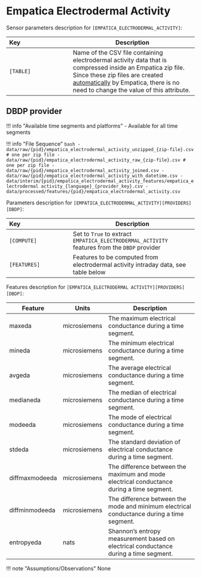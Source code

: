 # Empatica Electrodermal Activity

Sensor parameters description for `[EMPATICA_ELECTRODERMAL_ACTIVITY]`:

|Key&nbsp;&nbsp;&nbsp;&nbsp;&nbsp;&nbsp;&nbsp;&nbsp;&nbsp;&nbsp;&nbsp;&nbsp;&nbsp;&nbsp;&nbsp;&nbsp;&nbsp;&nbsp;&nbsp;&nbsp;&nbsp;&nbsp;&nbsp;&nbsp;&nbsp;&nbsp;&nbsp;&nbsp;&nbsp;            | Description |
|----------------|-----------------------------------------------------------------------------------------------------------------------------------
|`[TABLE]`| Name of the CSV file containing electrodermal activity data that is compressed inside an Empatica zip file. Since these zip files are created [automatically](https://support.empatica.com/hc/en-us/articles/201608896-Data-export-and-formatting-from-E4-connect-) by Empatica, there is no need to change the value of this attribute.

## DBDP provider

!!! info "Available time segments and platforms"
    - Available for all time segments

!!! info "File Sequence"
    ```bash
    - data/raw/{pid}/empatica_electrodermal_activity_unzipped_{zip-file}.csv # one per zip file
    - data/raw/{pid}/empatica_electrodermal_activity_raw_{zip-file}.csv # one per zip file
    - data/raw/{pid}/empatica_electrodermal_activity_joined.csv
    - data/raw/{pid}/empatica_electrodermal_activity_with_datetime.csv
    - data/interim/{pid}/empatica_electrodermal_activity_features/empatica_electrodermal activity_{language}_{provider_key}.csv
    - data/processed/features/{pid}/empatica_electrodermal_activity.csv
    ```


Parameters description for `[EMPATICA_ELECTRODERMAL_ACTIVITY][PROVIDERS][DBDP]`:

|Key&nbsp;&nbsp;&nbsp;&nbsp;&nbsp;&nbsp;&nbsp;&nbsp;&nbsp;&nbsp;&nbsp;&nbsp;&nbsp;&nbsp;&nbsp;&nbsp;&nbsp;&nbsp;&nbsp;&nbsp;&nbsp;&nbsp;&nbsp;&nbsp;&nbsp;&nbsp;&nbsp;&nbsp;&nbsp;            | Description |
|----------------|-----------------------------------------------------------------------------------------------------------------------------------
|`[COMPUTE]`  | Set to `True` to extract `EMPATICA_ELECTRODERMAL_ACTIVITY` features from the `DBDP` provider|
|`[FEATURES]` |         Features to be computed from electrodermal activity intraday data, see table below          |


Features description for `[EMPATICA_ELECTRODERMAL ACTIVITY][PROVIDERS][DBDP]`:

|Feature                    |Units          |Description|
|-------------------------- |-------------- |---------------------------|
|maxeda                      |microsiemens     |The maximum electrical conductance during a time segment.
|mineda                      |microsiemens     |The minimum electrical conductance during a time segment.
|avgeda                      |microsiemens     |The average electrical conductance during a time segment.
|medianeda                   |microsiemens     |The median of electrical conductance during a time segment.
|modeeda                     |microsiemens     |The mode of electrical conductance during a time segment.
|stdeda                      |microsiemens     |The standard deviation of electrical conductance during a time segment.
|diffmaxmodeeda              |microsiemens     |The difference between the maximum and mode electrical conductance during a time segment.
|diffminmodeeda              |microsiemens     |The difference between the mode and minimum electrical conductance during a time segment.
|entropyeda                  |nats           |Shannon’s entropy measurement based on electrical conductance during a time segment.

!!! note "Assumptions/Observations"
    None